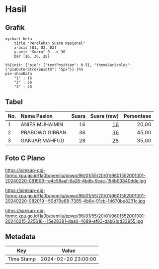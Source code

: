 # Hasil

## Grafik

```mermaid
xychart-beta
    title "Perolehan Suara Nasional"
    x-axis [01, 02, 03]
    y-axis "Suara" 0 --> 36
    bar [16, 36, 28]
```

```mermaid
%%{init: {"pie": {"textPosition": 0.5}, "themeVariables": {"pieOuterStrokeWidth": "5px"}} }%%
pie showData
    "1" : 16
    "2" : 36
    "3" : 28
```

## Tabel

| No. | Nama Paslon    | Suara | Suara (raw) | Persentase |
|:--- |:-------------- | -----:| -----------:| ----------:|
| 1   | ANIES MUHAIMIN | 16    | [16][p-1]   | 20,00      |
| 2   | PRABOWO GIBRAN | 36    | [36][p-2]   | 45,00      |
| 3   | GANJAR MAHFUD  | 28    | [28][p-3]   | 35,00      |


[p-1]: https://github.com/gigit-pemilu/pemilu-2024/blob/main/pilpres/hitung-suara/sub/96-papua-barat-daya/sub/01-sorong/sub/55-sayosa-timur/sub/2001-sailala/sub/001-tps/sub/paslon-1.txt
[p-2]: https://github.com/gigit-pemilu/pemilu-2024/blob/main/pilpres/hitung-suara/sub/96-papua-barat-daya/sub/01-sorong/sub/55-sayosa-timur/sub/2001-sailala/sub/001-tps/sub/paslon-2.txt
[p-3]: https://github.com/gigit-pemilu/pemilu-2024/blob/main/pilpres/hitung-suara/sub/96-papua-barat-daya/sub/01-sorong/sub/55-sayosa-timur/sub/2001-sailala/sub/001-tps/sub/paslon-3.txt

## Foto C Plano

https://sirekap-obj-formc.kpu.go.id/1a0b/pemilu/ppwp/96/01/55/20/01/9601552001001-20240220-081908--e4c58aaf-6a26-4bdb-9cac-154b93840dde.jpg

https://sirekap-obj-formc.kpu.go.id/1a0b/pemilu/ppwp/96/01/55/20/01/9601552001001-20240220-082019--50d79e68-7385-4b6e-91cb-14670be8231c.jpg

https://sirekap-obj-formc.kpu.go.id/1a0b/pemilu/ppwp/96/01/55/20/01/9601552001001-20240215-225618--15e28391-daa0-4689-af83-dab61dd33955.jpg


## Metadata

| Key        | Value               |
| ---------- | ------------------- |
| Time Stamp | 2024-02-20 23:00:00 |



